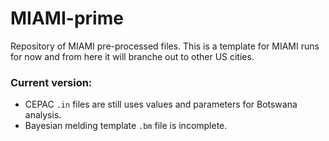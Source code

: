 # MIAMI-prime
Repository of MIAMI pre-processed files. This is a template for MIAMI runs for now and from here it will branche out to other US cities.

### Current version:
* CEPAC `.in` files are still uses values and parameters for Botswana analysis.
* Bayesian melding template `.bm` file is incomplete.
